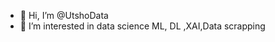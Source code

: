 - 👋 Hi, I’m @UtshoData
- 👀 I’m interested in data science ML, DL ,XAI,Data scrapping


<!---
UtshoData/UtshoData is a ✨ special ✨ repository because its `README.md` (this file) appears on your GitHub profile.
You can click the Preview link to take a look at your changes.
--->
